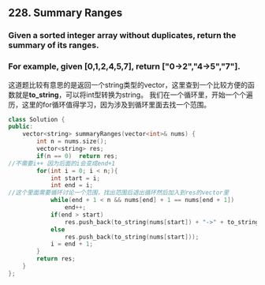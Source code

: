## 228. Summary Ranges ##
### Given a sorted integer array without duplicates, return the summary of its ranges. ###

### For example, given [0,1,2,4,5,7], return ["0->2","4->5","7"]. ###

这道题比较有意思的是返回一个string类型的vector，这里查到一个比较方便的函数就是**to_string**，可以将int型转换为string。
我们在一个循环里，开始一个个遍历，这里的for循环值得学习，因为涉及到循环里面去找一个范围。
```cpp
class Solution {
public:
    vector<string> summaryRanges(vector<int>& nums) {
        int n = nums.size();
        vector<string> res;
        if(n == 0)  return res;
//不需要i++ 因为后面的i会变成end+1
        for(int i = 0; i < n;){
            int start = i;
            int end = i;
//这个里面需要循环讨论一个范围，找出范围后退出循环然后加入到res的vector里
            while(end + 1 < n && nums[end] + 1 == nums[end + 1])
                end++;
            if(end > start)
                res.push_back(to_string(nums[start]) + "->" + to_string(nums[end]));
            else
                res.push_back(to_string(nums[start]));
            i = end + 1;
        }
        return res;
    }
};
```


